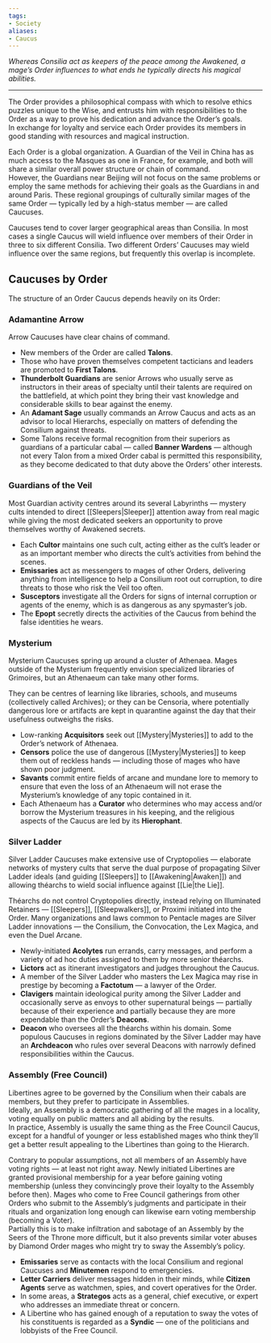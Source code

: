```yaml
---
tags:
- Society
aliases:
- Caucus
---
```


_Whereas Consilia act as keepers of the peace among the Awakened, a mage’s Order influences to what ends he typically directs his magical abilities._

---

The Order provides a philosophical compass with which to resolve ethics puzzles unique to the Wise, and entrusts him with responsibilities to the Order as a way to prove his dedication and advance the Order’s goals.\
In exchange for loyalty and service each Order provides its members in good standing with resources and magical instruction.

Each Order is a global organization. A Guardian of the Veil in China has as much access to the Masques as one in France, for example, and both will share a similar overall power structure or chain of command.\
However, the Guardians near Beijing will not focus on the same problems or employ the same methods for achieving their goals as the Guardians in and around Paris. These regional groupings of culturally similar mages of the same Order — typically led by a high-status member — are called Caucuses.

Caucuses tend to cover larger geographical areas than Consilia. In most cases a single Caucus will wield influence over members of their Order in three to six different Consilia. Two different Orders’ Caucuses may wield influence over the same regions, but frequently this overlap is incomplete.

## Caucuses by Order

The structure of an Order Caucus depends heavily on its Order:

### Adamantine Arrow

Arrow Caucuses have clear chains of command.
- New members of the Order are called **Talons**.
- Those who have proven themselves competent tacticians and leaders are promoted to **First Talons**. 
- **Thunderbolt Guardians** are senior Arrows who usually serve as instructors in their areas of specialty until their talents are required on the battlefield, at which point they bring their vast knowledge and considerable skills to bear against the enemy.
- An **Adamant Sage** usually commands an Arrow Caucus and acts as an advisor to local Hierarchs, especially on matters of defending the Consilium against threats.
- Some Talons receive formal recognition from their superiors as guardians of a particular cabal — called **Banner Wardens** — although not every Talon from a mixed Order cabal is permitted this responsibility, as they become dedicated to that duty above the Orders’ other interests.

### Guardians of the Veil

Most Guardian activity centres around its several Labyrinths — mystery cults intended to direct [[Sleepers|Sleeper]] attention away from real magic while giving the most dedicated seekers an opportunity to prove themselves worthy of Awakened secrets.
- Each **Cultor** maintains one such cult, acting either as the cult’s leader or as an important member who directs the cult’s activities from behind the scenes.
- **Emissaries** act as messengers to mages of other Orders, delivering anything from intelligence to help a Consilium root out corruption, to dire threats to those who risk the Veil too often.
- **Susceptors** investigate all the Orders for signs of internal corruption or agents of the enemy, which is as dangerous as any spymaster’s job.
- The **Epopt** secretly directs the activities of the Caucus from behind the false identities he wears.

### Mysterium

Mysterium Caucuses spring up around a cluster of Athenaea. Mages outside of the Mysterium frequently envision specialized libraries of Grimoires, but an Athenaeum can take many other forms.

They can be centres of learning like libraries, schools, and museums (collectively called Archives); or they can be Censoria, where potentially dangerous lore or artifacts are kept in quarantine against the day that their usefulness outweighs the risks.
- Low-ranking **Acquisitors** seek out [[Mystery|Mysteries]] to add to the Order’s network of Athenaea.
- **Censors** police the use of dangerous [[Mystery|Mysteries]] to keep them out of reckless hands — including those of mages who have shown poor judgment.
- **Savants** commit entire fields of arcane and mundane lore to memory to ensure that even the loss of an Athenaeum will not erase the Mysterium’s knowledge of any topic contained in it.
- Each Athenaeum has a **Curator** who determines who may access and/or borrow the Mysterium treasures in his keeping, and the religious aspects of the Caucus are led by its **Hierophant**.

### Silver Ladder

Silver Ladder Caucuses make extensive use of Cryptopolies — elaborate networks of mystery cults that serve the dual purpose of propagating Silver Ladder ideals (and guiding [[Sleepers]] to [[Awakening|Awaken]]) and allowing théarchs to wield social influence against [[Lie|the Lie]].

Théarchs do not control Cryptopolies directly, instead relying on Illuminated Retainers — [[Sleepers]], [[Sleepwalkers]], or Proximi initiated into the Order. Many organizations and laws common to Pentacle mages are Silver Ladder innovations — the Consilium, the Convocation, the Lex Magica, and even the Duel Arcane.
- Newly-initiated **Acolytes** run errands, carry messages, and perform a variety of ad hoc duties assigned to them by more senior théarchs.
- **Lictors** act as itinerant investigators and judges throughout the Caucus.
- A member of the Silver Ladder who masters the Lex Magica may rise in prestige by becoming a **Factotum** — a lawyer of the Order.
- **Clavigers** maintain ideological purity among the Silver Ladder and occasionally serve as envoys to other supernatural beings — partially because of their experience and partially because they are more expendable than the Order’s **Deacons**.
- **Deacon** who oversees all the théarchs within his domain. Some populous Caucuses in regions dominated by the Silver Ladder may have an **Archdeacon** who rules over several Deacons with narrowly defined responsibilities within the Caucus.

### Assembly (Free Council)

Libertines agree to be governed by the Consilium when their cabals are members, but they prefer to participate in Assemblies.\
Ideally, an Assembly is a democratic gathering of all the mages in a locality, voting equally on public matters and all abiding by the results.\
In practice, Assembly is usually the same thing as the Free Council Caucus, except for a handful of younger or less established mages who think they’ll get a better result appealing to the Libertines than going to the Hierarch.

Contrary to popular assumptions, not all members of an Assembly have voting rights — at least not right away. Newly initiated Libertines are granted provisional membership for a year before gaining voting membership (unless they convincingly prove their loyalty to the Assembly before then). Mages who come to Free Council gatherings from other Orders who submit to the Assembly’s judgments and participate in their rituals and organization long enough can likewise earn voting membership (becoming a Voter).\
Partially this is to make infiltration and sabotage of an Assembly by the Seers of the Throne more difficult, but it also prevents similar voter abuses by Diamond Order mages who might try to sway the Assembly’s policy.
- **Emissaries** serve as contacts with the local Consilium and regional Caucuses and **Minutemen** respond to emergencies.
- **Letter Carriers** deliver messages hidden in their minds, while **Citizen Agents** serve as watchmen, spies, and covert operatives for the Order.
- In some areas, a **Strategos** acts as a general, chief executive, or expert who addresses an immediate threat or concern.
- A Libertine who has gained enough of a reputation to sway the votes of his constituents is regarded as a **Syndic** — one of the politicians and lobbyists of the Free Council.

